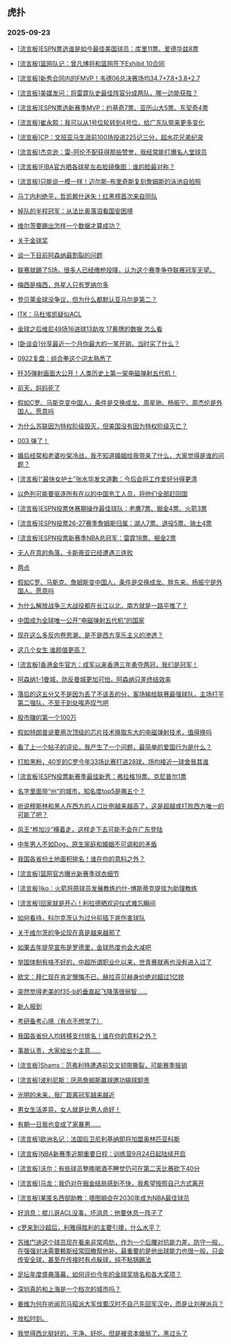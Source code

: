 ## 虎扑 
### 2025-09-23

+ [[流言板]ESPN票选谁是如今最佳美国球员：库里11票、爱德华兹8票](https://bbs.hupu.com/634910175.html)

+ [[流言板]篮网队记：曾凡博将和篮网签下Exhibit 10合同](https://bbs.hupu.com/634910334.html)

+ [[流言板]新秀合同内的FMVP！韦德06总决赛场均34.7+7.8+3.8+2.7](https://bbs.hupu.com/634908245.html)

+ [[流言板]美媒发问：将雷霆队史最佳阵容分成两队，哪一边能获胜？](https://bbs.hupu.com/634909401.html)

+ [[流言板]ESPN票选新赛季MVP：约基奇7票、亚历山大5票、东契奇4票](https://bbs.hupu.com/634910119.html)

+ [[流言板]崔永熙：我可以从1号位轮转到4号位，给广东队带来更多变化](https://bbs.hupu.com/634909077.html)

+ [[流言板]CP：文班亚马生涯前100场投进225记三分，超水花兄弟纪录](https://bbs.hupu.com/634909348.html)

+ [[流言板]杰克逊：雷-阿伦不配获得那些赞誉，我经常能打爆名人堂球员](https://bbs.hupu.com/634907706.html)

+ [[流言板]FIBA官方晒各球星左右脸镜像图：谁的脸最对称？](https://bbs.hupu.com/634908383.html)

+ [[流言板]只能说一模一样！迈尔斯-布里奇斯复刻詹姆斯的泳池自拍照](https://bbs.hupu.com/634908351.html)

+ [马丁内利绝平，哲凯赖什迷失！红黑榜首次来自同队](https://bbs.hupu.com/634906119.html)

+ [掉队的半程冠军：从法比奥落泪看国安困境](https://bbs.hupu.com/634906060.html)

+ [维尔茨要踢出怎样一个数据才算成功？](https://bbs.hupu.com/634904875.html)

+ [关于金球奖](https://bbs.hupu.com/634905931.html)

+ [谈一下目前阿森纳最割裂的问题](https://bbs.hupu.com/634904196.html)

+ [联赛就踢了5场，很多人已经缴枪投降，认为这个赛季争夺联赛冠军无望。](https://bbs.hupu.com/634905008.html)

+ [梅西是梅西，外星人只有罗纳尔多](https://bbs.hupu.com/634909093.html)

+ [登贝莱金球没争议，但为什么都默认亚马尔是第二？](https://bbs.hupu.com/634906054.html)

+ [ITK：马杜埃凯疑似ACL](https://bbs.hupu.com/634907644.html)

+ [金球之后维尼49场16进球13助攻 17黄牌的数据 怎么看](https://bbs.hupu.com/634908016.html)

+ [[卧谈会]分享最近一个月你最大的一笔开销，当时买了什么？](https://bbs.hupu.com/634908840.html)

+ [0922复盘：组合拳这个词太熟悉了](https://bbs.hupu.com/634907756.html)

+ [歼35弹射画面大公开！人类历史上第一架电磁弹射五代机！](https://bbs.hupu.com/634908236.html)

+ [前天，妈妈死了](https://bbs.hupu.com/634907960.html)

+ [假如C罗、马斯克变中国人，条件是交换成龙、周星驰、杨振宁、周杰伦是外国人。愿意吗](https://bbs.hupu.com/634910174.html)

+ [为什么苏联因为特权阶级毁灭，但美国没有因为特权阶级灭亡？](https://bbs.hupu.com/634907897.html)

+ [003 弹了！](https://bbs.hupu.com/634907734.html)

+ [婚后经常和老婆吵架冷战，我不知道婚姻给我带来了什么，大家觉得是谁的问题？ ​​​](https://bbs.hupu.com/634908648.html)

+ [[流言板]“最快女护士”张水华发文道歉：今后会将工作爱好分得更清](https://bbs.hupu.com/634909149.html)

+ [以色列可能要驱逐所有在以的中国务工人员，将他们全部赶回国](https://bbs.hupu.com/634908930.html)

+ [[流言板]ESPN投票休赛期操作最佳球队：老鹰7票、掘金4票、火箭3票](https://bbs.hupu.com/634910292.html)

+ [[流言板]ESPN投票26-27赛季詹姆斯归属：湖人7票、退役5票、骑士4票](https://bbs.hupu.com/634910231.html)

+ [[流言板]ESPN投票新赛季NBA总冠军：雷霆18票、掘金2票](https://bbs.hupu.com/634910457.html)

+ [无人在意的角落，卡斯蒂亚已经遭遇三连败](https://bbs.hupu.com/634906002.html)

+ [两点](https://bbs.hupu.com/634907483.html)

+ [假如C罗、马斯克、詹姆斯变中国人，条件是交换成龙、胖东来、杨振宁是外国人。愿意吗](https://bbs.hupu.com/634910174.html)

+ [为什么解放战争三大战役都在长江以北，南方就是一路平推了？](https://bbs.hupu.com/634908484.html)

+ [中国成为全球唯一公开“电磁弹射五代机”的国家](https://bbs.hupu.com/634909614.html)

+ [现在这么多反内卷思潮，是不是西方享乐主义的渗透？](https://bbs.hupu.com/634908313.html)

+ [这几个女生 谁颜值更高？](https://bbs.hupu.com/634908261.html)

+ [[流言板]香港金牛官方：成军以来香港三年勇夺两冠，我们是冠军！](https://bbs.hupu.com/634909174.html)

+ [阿森纳1-1曼城，防反曼城更加可怕，阿森纳只差终结效率](https://bbs.hupu.com/634907563.html)

+ [落后的这五分又不是因为丢了不该丢的分，客场输给联赛最强球队，主场打平第二强队，不至于到处唉声叹气吧](https://bbs.hupu.com/634906047.html)

+ [股市赚的第一个100万](https://bbs.hupu.com/634908706.html)

+ [假如特朗普说要用次顶级的芯片技术换取东大的电磁弹射技术，值得换吗](https://bbs.hupu.com/634908669.html)

+ [看了上一个帖子的评论，我产生了一个问题，最简单的爱国行为是什么？](https://bbs.hupu.com/634909288.html)

+ [打脸黑粉，40岁的C罗今年33场比赛打进28球，场均接近一球舍我其谁](https://bbs.hupu.com/634909147.html)

+ [[流言板]ESPN投票新赛季最佳新秀：弗拉格19票、克尼普尔1票](https://bbs.hupu.com/634910375.html)

+ [名字里面带“州”的城市，知名度top5是哪五个？](https://bbs.hupu.com/634909111.html)

+ [听说穆斯林和黑人在西方的人口比例越来越高了，这是超越或打败西方唯一的可能了吧？](https://bbs.hupu.com/634909877.html)

+ [风王“桦加沙”横着走，这样走下去可能不会在广东登陆](https://bbs.hupu.com/634910602.html)

+ [中年男人不如Dog，原生家庭和婚姻不可调和的矛盾](https://bbs.hupu.com/634909450.html)

+ [我国各省份土地面积排名！谁在你的意料之外？](https://bbs.hupu.com/634910541.html)

+ [[流言板]篮网官方曝光新赛季球衣细节](https://bbs.hupu.com/634910731.html)

+ [[流言板]Iko：火箭将原球员发展教练约什-博斯蒂克提拔为助理教练](https://bbs.hupu.com/634910325.html)

+ [[流言板]回家就是开心！利拉德晒欢迎仪式难忘瞬间](https://bbs.hupu.com/634910907.html)

+ [如何看待，科尔克茨认为过分前插下底伤害球队](https://bbs.hupu.com/634907430.html)

+ [关于维尔茨的争论现在真是越来越邪了](https://bbs.hupu.com/634907429.html)

+ [如果去年提早宣布是罗德里，金球热度也会大减吧](https://bbs.hupu.com/634909885.html)

+ [举国体制有啥不好的，中超所谓职业化以来，世青赛就再也没有进入过了](https://bbs.hupu.com/634906989.html)

+ [欧文：拜仁现在肯定懊悔不已，赫拉芬贝赫身价绝对超过1亿镑](https://bbs.hupu.com/634907053.html)

+ [突然觉得老美的f35-b的垂直起飞降落很弱智……](https://bbs.hupu.com/634910704.html)

+ [新人报到](https://bbs.hupu.com/634910759.html)

+ [考研备考心境（有点不想学了）](https://bbs.hupu.com/634910530.html)

+ [我国各省份人均转移支付排名！谁在你的意料之外？](https://bbs.hupu.com/634910562.html)

+ [事故认责，大家给出个主意……](https://bbs.hupu.com/634910373.html)

+ [[流言板]Shams：范弗利特遭遇前交叉韧带撕裂，可能赛季报销](https://bbs.hupu.com/634911290.html)

+ [[流言板]波利尼斯：厌恶詹姆斯赢球邀功输球卸责](https://bbs.hupu.com/634911259.html)

+ [光明的未来，我厂距离冠军越来越近](https://bbs.hupu.com/634908678.html)

+ [男女生活差异，女人就是比男人命好！](https://bbs.hupu.com/634910964.html)

+ [有朝一日我也变成了家暴男……](https://bbs.hupu.com/634910383.html)

+ [[流言板]欧洲名记：法国后卫尼利基纳即将加盟奥林匹亚科斯](https://bbs.hupu.com/634910584.html)

+ [[流言板]NBA新赛季近期重要日程：训练营9月24日起陆续开启](https://bbs.hupu.com/634910796.html)

+ [[流言板]沃尔：有些球员整晚喝酒不睡觉仍可在第二天比赛砍下40分](https://bbs.hupu.com/634911386.html)

+ [[流言板]马龙：我仍对在掘金结局感到不快，我希望按照自己方式离开](https://bbs.hupu.com/634911283.html)

+ [[流言板]某匿名西部助教：塔图姆会在2030年成为NBA最佳球员](https://bbs.hupu.com/634911301.html)

+ [好消息：棍儿哥ACL没事，坏消息：他要休息一阵子了](https://bbs.hupu.com/634908741.html)

+ [c罗来到沙超后，利雅得胜利的主要引援，什么水平？](https://bbs.hupu.com/634909613.html)

+ [苏维门迪这个球员现在看来非常鸡肋，作为一个后腰对抗能力差，防守一般，在强强对决需要赖斯经常回撤帮他补，最重要的是他出球能力也很一般，只会传安全球，甚至在传接时有点躲球，纯不粘锅踢法](https://bbs.hupu.com/634907925.html)

+ [足坛年度盛典落幕，如何评价今年的金球奖排名和各大奖项？](https://bbs.hupu.com/634911445.html)

+ [深圳真的和上海是一个档次的城市吗？](https://bbs.hupu.com/634911367.html)

+ [姜维为何在听闻司马昭派大军伐蜀汉时不自己先回军汉中，而是让刘禅派兵？](https://bbs.hupu.com/634911128.html)

+ [放松时刻。](https://bbs.hupu.com/634911466.html)

+ [我觉得西北挺好的，干净、好吃，但是被资本做局了，黑过头了](https://bbs.hupu.com/634911003.html)

